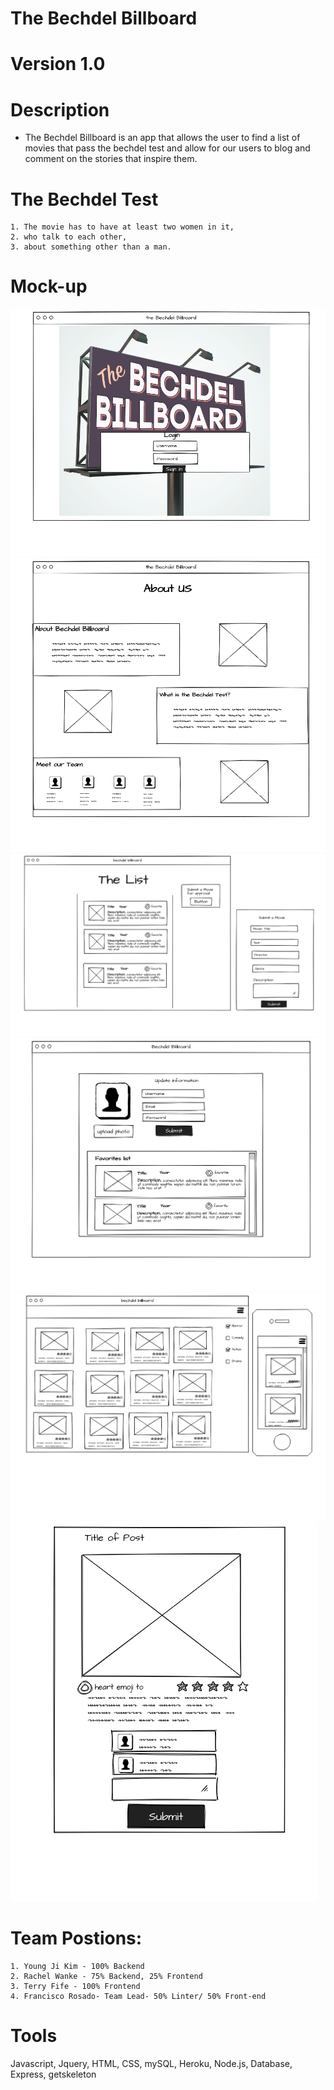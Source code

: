 # The Bechdel Billboard

# Version 1.0



# Description 

* The Bechdel Billboard is an app that allows the user to find a list of movies that pass the bechdel test and allow for our users to blog and comment on the stories that inspire them. 


# The Bechdel Test
    1. The movie has to have at least two women in it,
    2. who talk to each other,
    3. about something other than a man.


# Mock-up

![welcomeUserSignIn](./mockup/welcomeUserSignIn.png)
![aboutUs](./mockup/aboutUs.png)
![movieList](./mockup/movieList.png)
![userUpdate](./mockup/userUpdate.png)
![billboard](./mockup/billboard.png)
![blogpost](./mockup/blogpost.png)

# Team Postions:

    1. Young Ji Kim - 100% Backend 
    2. Rachel Wanke - 75% Backend, 25% Frontend
    3. Terry Fife - 100% Frontend
    4. Francisco Rosado- Team Lead- 50% Linter/ 50% Front-end

# Tools

Javascript, Jquery, HTML, CSS, mySQL, Heroku, Node.js, Database, Express, getskeleton

